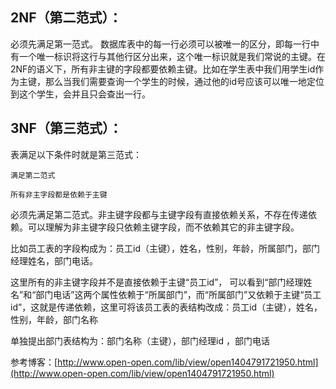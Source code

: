 
 
## 2NF（第二范式）：

 必须先满足第一范式。 数据库表中的每一行必须可以被唯一的区分，即每一行中有一个唯一标识将这行与其他行区分出来，这个唯一标识就是我们常说的主键。在2NF的语义下，所有非主键的字段都要依赖主键。比如在学生表中我们用学生id作为主键，那么当我们需要查询一个学生的时候，通过他的id号应该可以唯一地定位到这个学生，会并且只会查出一行。

 
## 3NF（第三范式）：

 表满足以下条件时就是第三范式：

 
```
满足第二范式

所有非主字段都是依赖于主键

```
 必须先满足第二范式。非主键字段都与主键字段有直接依赖关系，不存在传递依赖。可以理解为非主键字段只依赖主键字段，而不依赖其它的非主键字段。

 比如员工表的字段构成为：员工id（主键），姓名，性别，年龄，所属部门，部门经理姓名，部门电话。 

 这里所有的非主键字段并不是直接依赖于主键“员工id”， 可以看到“部门经理姓名”和“部门电话”这两个属性依赖于“所属部门”，而“所属部门”又依赖于主键“员工id”，这就是传递依赖，这里可将该员工表的表结构改成：员工id（主键），姓名，性别，年龄，部门名称

 单独提出部门表结构为：部门名称（主键），部门经理id ，部门电话

 参考博客：[http://www.open-open.com/lib/view/open1404791721950.html](http://www.open-open.com/lib/view/open1404791721950.html)

   
  